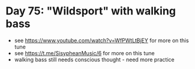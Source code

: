 # Day 75: "Wildsport" with walking bass

- see https://www.youtube.com/watch?v=WfPWtLtBjEY for more on this tune
- see https://t.me/SisypheanMusic/6 for more on this tune
- walking bass still needs conscious thought - need more practice
